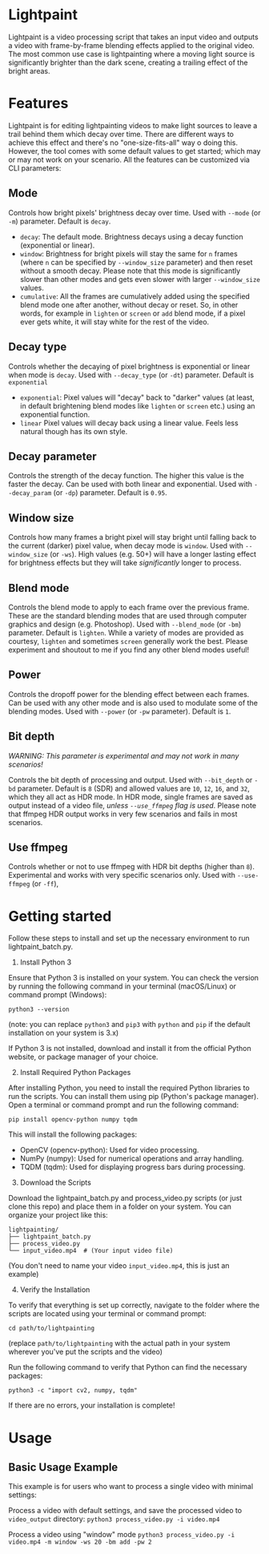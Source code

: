# Lightpaint

Lightpaint is a video processing script that takes an input video and outputs a video with frame-by-frame blending effects applied to the original video. The most common use case is lightpainting where a moving light source is significantly brighter than the dark scene, creating a trailing effect of the bright areas.

# Features

Lightpaint is for editing lightpainting videos to make light sources to leave a trail behind them which decay over time. There are different ways to achieve this effect and there's no "one-size-fits-all" way o doing this. However, the tool comes with some default values to get started; which may or may not work on your scenario. All the features can be customized via CLI parameters:

## Mode

Controls how bright pixels' brightness decay over time. Used with `--mode` (or `-m`) parameter. Default is `decay`.

- `decay`: The default mode. Brightness decays using a decay function (exponential or linear).
- `window`: Brightness for bright pixels will stay the same for `n` frames (where `n` can be specified by `--window_size` parameter) and then reset without a smooth decay. Please note that this mode is significantly slower than other modes and gets even slower with larger `--window_size` values.
- `cumulative`: All the frames are cumulatively added using the specified blend mode one after another, without decay or reset. So, in other words, for example in `lighten` or `screen` or `add` blend mode, if a pixel ever gets white, it will stay white for the rest of the video.

## Decay type

Controls whether the decaying of pixel brightness is exponential or linear when mode is `decay`. Used with `--decay_type` (or `-dt`) parameter. Default is `exponential`

- `exponential`: Pixel values will "decay" back to "darker" values (at least, in default brightening blend modes like `lighten` or `screen` etc.) using an exponential function.
- `linear` Pixel values will decay back using a linear value. Feels less natural though has its own style.

## Decay parameter

Controls the strength of the decay function. The higher this value is the faster the decay. Can be used with both linear and exponential. Used with `--decay_param` (or `-dp`) parameter. Default is `0.95`.

## Window size

Controls how many frames a bright pixel will stay bright until falling back to the current (darker) pixel value, when decay mode is `window`. Used with `--window_size` (or `-ws`). High values (e.g. 50+) will have a longer lasting effect for brightness effects but they will take _significantly_ longer to process.

## Blend mode

Controls the blend mode to apply to each frame over the previous frame. These are the standard blending modes that are used through computer graphics and design (e.g. Photoshop). Used with `--blend_mode` (or `-bm`) parameter. Default is `lighten`. While a variety of modes are provided as courtesy, `lighten` and sometimes `screen` generally work the best. Please experiment and shoutout to me if you find any other blend modes useful!

## Power

Controls the dropoff power for the blending effect between each frames. Can be used with any other mode and is also used to modulate some of the blending modes. Used with `--power` (or `-pw` parameter). Default is `1`.

## Bit depth

_WARNING: This parameter is experimental and may not work in many scenarios!_

Controls the bit depth of processing and output. Used with `--bit_depth` or `-bd` parameter. Default is `8` (SDR) and allowed values are `10`, `12`, `16`, and `32`, which they all act as HDR mode. In HDR mode, single frames are saved as output instead of a video file, _unless `--use_ffmpeg` flag is used_. Please note that ffmpeg HDR output works in very few scenarios and fails in most scenarios. 

## Use ffmpeg

Controls whether or not to use ffmpeg with HDR bit depths (higher than `8`). Experimental and works with very specific scenarios only. Used with `--use-ffmpeg` (or `-ff`),

# Getting started

Follow these steps to install and set up the necessary environment to run lightpaint_batch.py.

1. Install Python 3

Ensure that Python 3 is installed on your system. You can check the version by running the following command in your terminal (macOS/Linux) or command prompt (Windows):
```
python3 --version
```
(note: you can replace `python3` and `pip3` with `python` and `pip` if the default installation on your system is 3.x)

If Python 3 is not installed, download and install it from the official Python website, or package manager of your choice.


2. Install Required Python Packages

After installing Python, you need to install the required Python libraries to run the scripts. You can install them using pip (Python's package manager). Open a terminal or command prompt and run the following command:
```
pip install opencv-python numpy tqdm
```
This will install the following packages:
 - OpenCV (opencv-python): Used for video processing.
 - NumPy (numpy): Used for numerical operations and array handling.
 - TQDM (tqdm): Used for displaying progress bars during processing.


3. Download the Scripts

Download the lightpaint_batch.py and process_video.py scripts (or just clone this repo) and place them in a folder on your system. You can organize your project like this:
```
lightpainting/
├── lightpaint_batch.py
├── process_video.py
└── input_video.mp4  # (Your input video file)
```
(You don't need to name your video `input_video.mp4`, this is just an example)


4. Verify the Installation

To verify that everything is set up correctly, navigate to the folder where the scripts are located using your terminal or command prompt:

```
cd path/to/lightpainting
```
(replace `path/to/lightpainting` with the actual path in your system wherever you've put the scripts and the video)

Run the following command to verify that Python can find the necessary packages:
```
python3 -c "import cv2, numpy, tqdm"
```
If there are no errors, your installation is complete!

# Usage

## **Basic Usage Example**

This example is for users who want to process a single video with minimal settings:

Process a video with default settings, and save the processed video to `video_output` directory:
`python3 process_video.py -i video.mp4`

Process a video using "window" mode 
`python3 process_video.py -i video.mp4 -m window -ws 20 -bm add -pw 2`